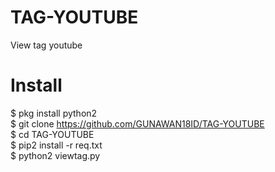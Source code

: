 # TAG-YOUTUBE
View tag youtube
# Install
$ pkg install python2<br>
$ git clone https://github.com/GUNAWAN18ID/TAG-YOUTUBE<br>
$ cd TAG-YOUTUBE<br>
$ pip2 install -r req.txt<br>
$ python2 viewtag.py<br>
